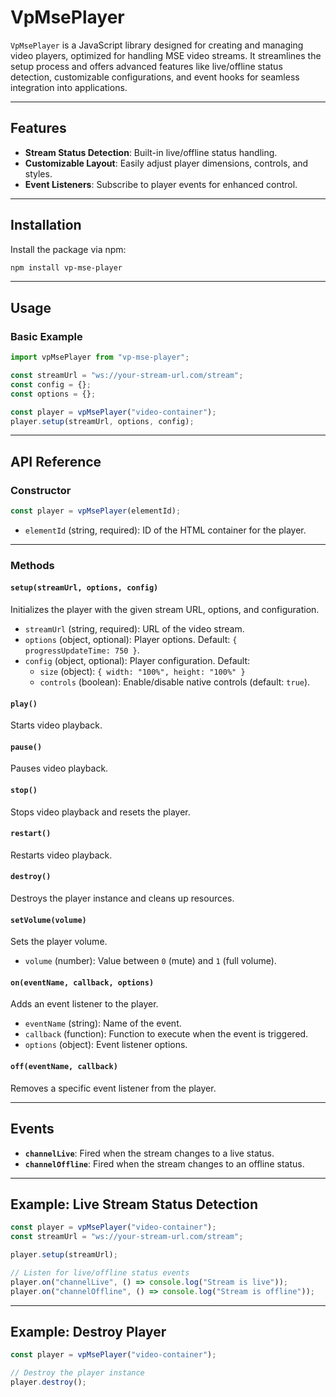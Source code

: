 # VpMsePlayer

`VpMsePlayer` is a JavaScript library designed for creating and managing video players, optimized for handling MSE video streams. It streamlines the setup process and offers advanced features like live/offline status detection, customizable configurations, and event hooks for seamless integration into applications.

---

## Features

- **Stream Status Detection**: Built-in live/offline status handling.
- **Customizable Layout**: Easily adjust player dimensions, controls, and styles.
- **Event Listeners**: Subscribe to player events for enhanced control.

---

## Installation

Install the package via npm:

```bash
npm install vp-mse-player
```

---

## Usage

### Basic Example

```javascript
import vpMsePlayer from "vp-mse-player";

const streamUrl = "ws://your-stream-url.com/stream";
const config = {};
const options = {};

const player = vpMsePlayer("video-container");
player.setup(streamUrl, options, config);
```

---

## API Reference

### Constructor

```javascript
const player = vpMsePlayer(elementId);
```

- `elementId` (string, required): ID of the HTML container for the player.

---

### Methods

#### `setup(streamUrl, options, config)`

Initializes the player with the given stream URL, options, and configuration.

- `streamUrl` (string, required): URL of the video stream.
- `options` (object, optional): Player options. Default: `{ progressUpdateTime: 750 }`.
- `config` (object, optional): Player configuration. Default:
  - `size` (object): `{ width: "100%", height: "100%" }`
  - `controls` (boolean): Enable/disable native controls (default: `true`).

#### `play()`

Starts video playback.

#### `pause()`

Pauses video playback.

#### `stop()`

Stops video playback and resets the player.

#### `restart()`

Restarts video playback.

#### `destroy()`

Destroys the player instance and cleans up resources.

#### `setVolume(volume)`

Sets the player volume.

- `volume` (number): Value between `0` (mute) and `1` (full volume).

#### `on(eventName, callback, options)`

Adds an event listener to the player.

- `eventName` (string): Name of the event.
- `callback` (function): Function to execute when the event is triggered.
- `options` (object): Event listener options.

#### `off(eventName, callback)`

Removes a specific event listener from the player.

---

## Events

- **`channelLive`**: Fired when the stream changes to a live status.
- **`channelOffline`**: Fired when the stream changes to an offline status.

---

## Example: Live Stream Status Detection

```javascript
const player = vpMsePlayer("video-container");
const streamUrl = "ws://your-stream-url.com/stream";

player.setup(streamUrl);

// Listen for live/offline status events
player.on("channelLive", () => console.log("Stream is live"));
player.on("channelOffline", () => console.log("Stream is offline"));
```

---

## Example: Destroy Player

```javascript
const player = vpMsePlayer("video-container");

// Destroy the player instance
player.destroy();
```
